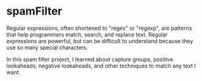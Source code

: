 # spamFilter
Regular expressions, often shortened to "regex" or "regexp", are patterns that help programmers match, search, and replace text. Regular expressions are powerful, but can be difficult to understand because they use so many special characters.

In this spam filter project, I learned about capture groups, positive lookaheads, negative lookaheads, and other techniques to match any text I want.
